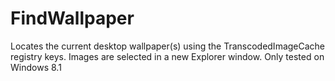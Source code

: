 # FindWallpaper

Locates the current desktop wallpaper(s) using the TranscodedImageCache registry keys.
Images are selected in a new Explorer window.
Only tested on Windows 8.1
